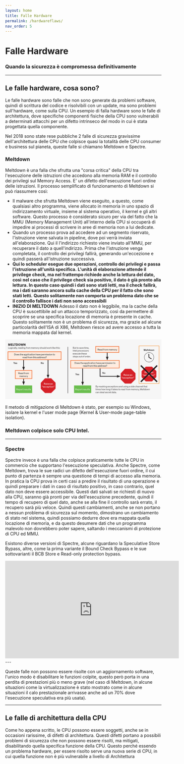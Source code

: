 ```yaml
---
layout: home
title: Falle Hardware
permalink: /hardwareflaws/
nav_order: 5
---
```


# Falle Hardware
### Quando la sicurezza è compromessa definitivamente

---

## Le falle hardware, cosa sono?
Le falle hardware sono falle che non sono generate da problemi software, quindi di scrittura del codice e risolvibili con
un update, ma sono problemi sull'hardware, come sulla CPU. Un esempio di falla hardware sono le falle di architettura, 
dove specifiche componenti fisiche della CPU sono vulnerabili a determinati attacchi per un difetto intrinseco del modo
in cui è stata progettata quella componente.

Nel 2018 sono state rese pubbliche 2 falle di sicurezza gravissime dell'architettura delle CPU che colpisce quasi la totalità
delle CPU consumer e business sul pianeta, queste falle si chiamano Meltdown e Spectre.


### Meltdown

Meltdown è una falla che sfrutta una "corsa critica" della CPU tra l'esecuzione delle istruzioni che accedono alla memoria
RAM e il controllo dei privilegi sul Memory Access. E' un difetto dell'esecuzione fuori ordine delle istruzioni.
Il processo semplificato di funzionamento di Meltdown si può riassumere così:
- Il malware che sfrutta Meltdown viene eseguito, a questo, come qualsiasi altro programma, viene allocato in memoria in uno
  spazio di indirizzamento virtuale, insieme al sistema operativo, il kernel e gli altri software. Questo processo è considerato
  sicuro per via del fatto che la MMU (Memory Management Unit) all'interno della CPU si occuperà di impedire ai processi
  di scrivere in aree di memoria non a lui dedicate.
- Quando un processo prova ad accedere ad un segmento riservato, l'istruzione viene salvata in pipeline, dove poi verrà 
  inviata all'elaborazione. Qui il l'indirizzo richiesto viene inviato all'MMU, per recuperare il dato a quell'indirizzo.
  Prima che l'istruzione venga completata, il controllo dei privilegi fallirà, generando un'eccezione e quindi passerà
  all'istruzione successiva.
- **Qui lo scheduler esegue due operazioni, controllo dei privilegi e passa l'istruzione all'unità specifica.**
  **L'unità di elaborazione attende il privilege check, ma nel frattempo richiede anche la lettura del dato, così**
  **nel caso che il privilege check sia positivo, il dato è già pronto alla lettura. In questo caso quindi i dati sono**
  **stati letti, ma il check fallirà, ma i dati saranno ancora sulla cache della CPU per il fatto che sono stati letti.**
  **Questo solitamente non comporta un problema dato che se il controllo fallisce i dati non sono accessibili**
- **INIZIO DI MELTDOWN**
  Adesso il dato non è leggibile, ma la cache della CPU è suscettibile ad un attacco temporizzato, così da permettere
  di scoprire se una specifica locazione di memoria è presente in cache. Questo solitamente non è un problema di sicurezza,
  ma grazie ad alcune particolarità dell'ISA di X86, Meltdown riesce ad avere accesso a tutta la memoria mappata dal kernel.

![Meltdown](assets/images/meltdown.png)

Il metodo di mitigazione di Meltdown è stato, per esempio su Windows, isolare la kernel e l'user mode page (Kernel & 
User-mode page-table isolation).

### Meltdown colpisce solo **CPU Intel**.

---

### Spectre

Spectre invece è una falla che colpisce praticamente tutte le CPU in commercio che supportano l'esecuzione speculativa.
Anche Spectre, come Meltdown, trova le sue radici un difetto dell'esecuzione fuori ordine, il cui punto di partenza è
sempre una questione di tempi di accesso alla memoria. In pratica la CPU prova in certi casi a predire il risultato di
una operazione e quindi preparare i dati in caso di risultato positivo, in caso contrario, quel dato non deve essere 
accessibile. Questi dati salvati se richiesti di nuovo alla CPU, saranno già pronti per via dell'esecuzione precedente,
quindi il tempo di recupero di quel dato, anche se alla fine il controllo sarà errato, il recupero sarà più veloce.
Quindi questi cambiamenti, anche se non portano a nessun problema di sicurezza sul momento, dimostrano un cambiamento
di stato nel sistema, quindi possiamo dedurre dove era mappata quella locazione di memoria, e da questo desumere dati che
un programma malevolo non dovrebbero poter sapere, saltando i meccanismi di protezione di CPU ed MMU.

Esistono diverse versioni di Spectre, alcune riguardano la Speculative Store Bypass, altre, come la prima variante
il Bound Check Bypass e le sue sottovarianti il BCB Store e Read-only protection bypass. 

<iframe width="560" height="315" src="https://www.youtube.com/embed/bs0xswK0eZk" frameborder="0" allow="accelerometer; autoplay; clipboard-write; encrypted-media; gyroscope; picture-in-picture" allowfullscreen></iframe>
---

Queste falle non possono essere risolte con un aggiornamento software, l'unico modo è disabilitare le funzioni colpite,
questo però porta in una perdita di prestazioni più o meno grave (nel caso di Meltdown, in alcune situazioni come la
virtualizzazione è stato mostrato come in alcune situazioni il calo prestazionale arrivasse anche ad un 70% dove 
l'esecuzione speculativa era più usata).

---

## Le falle di architettura della CPU
Come ho appena scritto, le CPU possono essere soggetti, anche se in occasioni rarissime, di difetti di architettura. Questi
difetti portano a possibili problemi di sicurezza che non possono essere risolti, ma mitigati, disabilitando quella specifica
funzione della CPU. Questo perché essendo un problema hardware, per essere risolto serve una nuova serie di CPU, in cui 
quella funzione non è più vulnerabile a livello di Architettura
